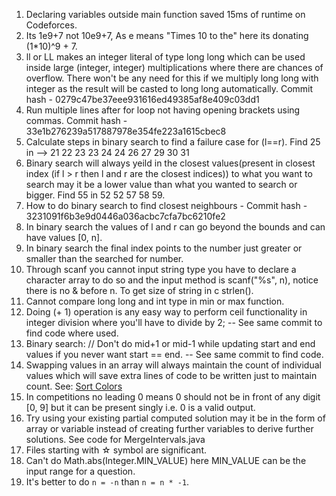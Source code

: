 1. Declaring variables outside main function saved 15ms of runtime on Codeforces.
2. Its 1e9+7 not 10e9+7, As e means "Times 10 to the" here its donating (1*10)^9 + 7.
3. ll or LL makes an integer literal of type long long which can be used inside large (integer, integer) multiplications where there are chances of overflow. There won't be any need for this if we multiply long long with integer as the result will be casted to long long automatically. Commit hash - 0279c47be37eee931616ed49385af8e409c03dd1
4. Run multiple lines after for loop not having opening brackets using commas. Commit hash - 33e1b276239a517887978e354fe223a1615cbec8
5. Calculate steps in binary search to find a failure case for (l==r). Find 25 in --> 21 22 23 23 24 24 26 27 29 30 31
6. Binary search will always yeild in the closest values(present in closest index (if l > r then l and r are the closest indices)) to what you want to search may it be a lower value than what you wanted to search or bigger. Find 55 in 52 52 57 58 59.
7. How to do binary search to find closest neighbours - Commit hash - 3231091f6b3e9d0446a036acbc7cfa7bc6210fe2
8. In binary search the values of l and r can go beyond the bounds and can have values [0, n].
9. In binary search the final index points to the number just greater or smaller than the searched for number.
10. Through scanf you cannot input string type you have to declare a character array to do so and the input method is scanf("%s", n), notice there is no & before n. To get size of string in c strlen().
11. Cannot compare long long and int type in min or max function.
12. Doing (+ 1) operation is any easy way to perform ceil functionality in integer division where you'll have to divide by 2; -- See same commit to find code where used.
13. Binary search: // Don't do mid+1 or mid-1 while updating start and end values if you never want start == end. -- See same commit to find code.
14. Swapping values in an array will always maintain the count of individual values which will save extra lines of code to be written just to maintain count. See: [Sort Colors](https://leetcode.com/problems/sort-colors/)
15. In competitions no leading 0 means 0 should not be in front of any digit [0, 9] but it can be present singly i.e. 0 is a valid output.
16. Try using your existing partial computed solution may it be in the form of array or variable instead of creating further variables to derive further solutions. See code for MergeIntervals.java
17. Files starting with ☆ symbol are significant.
18. Can't do Math.abs(Integer.MIN_VALUE) here MIN_VALUE can be the input range for a question.
19. It's better to do ```n = -n``` than ```n = n * -1```.
